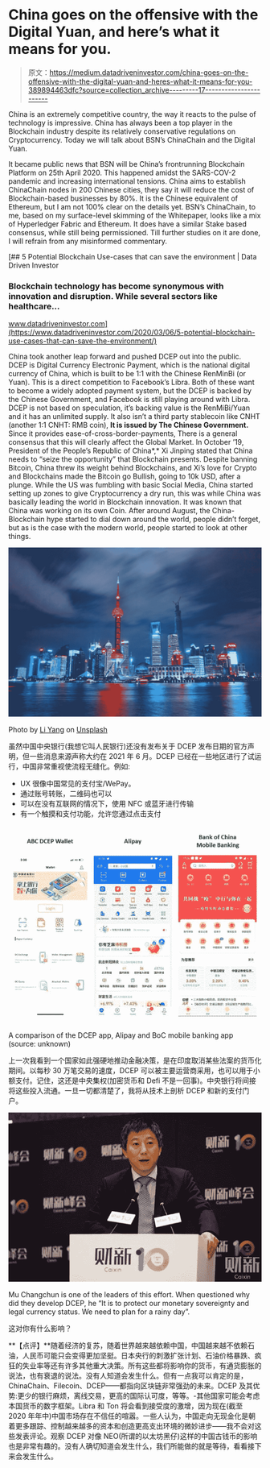 # China goes on the offensive with the Digital Yuan, and here’s what it means for you.

> 原文：<https://medium.datadriveninvestor.com/china-goes-on-the-offensive-with-the-digital-yuan-and-heres-what-it-means-for-you-389894463dfc?source=collection_archive---------17----------------------->

China is an extremely competitive country, the way it reacts to the pulse of technology is impressive. China has always been a top player in the Blockchain industry despite its relatively conservative regulations on Cryptocurrency. Today we will talk about BSN’s ChinaChain and the Digital Yuan.

It became public news that BSN will be China’s frontrunning Blockchain Platform on 25th April 2020\. This happened amidst the SARS-COV-2 pandemic and increasing international tensions. China aims to establish ChinaChain nodes in 200 Chinese cities, they say it will reduce the cost of Blockchain-based businesses by 80%. It is the Chinese equivalent of Ethereum, but I am not 100% clear on the details yet. BSN’s ChinaChain, to me, based on my surface-level skimming of the Whitepaper, looks like a mix of Hyperledger Fabric and Ethereum. It does have a similar Stake based consensus, while still being permissioned. Till further studies on it are done, I will refrain from any misinformed commentary.

[](https://www.datadriveninvestor.com/2020/03/06/5-potential-blockchain-use-cases-that-can-save-the-environment/) [## 5 Potential Blockchain Use-cases that can save the environment | Data Driven Investor

### Blockchain technology has become synonymous with innovation and disruption. While several sectors like healthcare…

www.datadriveninvestor.com](https://www.datadriveninvestor.com/2020/03/06/5-potential-blockchain-use-cases-that-can-save-the-environment/) 

China took another leap forward and pushed DCEP out into the public. DCEP is Digital Currency Electronic Payment, which is the national digital currency of China, which is built to be 1:1 with the Chinese RenMinBi (or Yuan). This is a direct competition to Facebook’s Libra. Both of these want to become a widely adopted payment system, but the DCEP is backed by the Chinese Government, and Facebook is still playing around with Libra. DCEP is not based on speculation, it’s backing value is the RenMiBi/Yuan and it has an unlimited supply. It also isn’t a third party stablecoin like CNHT (another 1:1 CNHT: RMB coin), **It is issued by The Chinese Government.** Since it provides ease-of-cross-border-payments, There is a general consensus that this will clearly affect the Global Market. In October ’19, President of the People’s Republic of China*,* Xi Jinping stated that China needs to “seize the opportunity” that Blockchain presents. Despite banning Bitcoin, China threw its weight behind Blockchains, and Xi’s love for Crypto and Blockchains made the Bitcoin go Bullish, going to 10k USD, after a plunge. While the US was fumbling with basic Social Media, China started setting up zones to give Cryptocurrency a dry run, this was while China was basically leading the world in Blockchain innovation. It was known that China was working on its own Coin. After around August, the China-Blockchain hype started to dial down around the world, people didn’t forget, but as is the case with the modern world, people started to look at other things.

![](img/5364a3e0eb7178b637adae3d9a6d3ee1.png)

Photo by [Li Yang](https://unsplash.com/@ly0ns?utm_source=medium&utm_medium=referral) on [Unsplash](https://unsplash.com?utm_source=medium&utm_medium=referral)

虽然中国中央银行(我想它叫人民银行)还没有发布关于 DCEP 发布日期的官方声明，但一些消息来源声称大约在 2021 年 6 月。DCEP 已经在一些地区进行了试运行，中国非常重视使流程无缝化。例如:

*   UX 很像中国常见的支付宝/WePay。
*   通过账号转账，二维码也可以
*   可以在没有互联网的情况下，使用 NFC 或蓝牙进行传输
*   有一个触摸和支付功能，允许您通过点击支付

![](img/0cdf1ccd15cf33899e63f706fde0ca99.png)

A comparison of the DCEP app, Alipay and BoC mobile banking app (source: unknown)

上一次我看到一个国家如此强硬地推动金融决策，是在印度取消某些法案的货币化期间。以每秒 30 万笔交易的速度，DCEP 可以被主要运营商采用，也可以用于小额支付。记住，这还是中央集权(加密货币和 Defi 不是一回事)。中央银行将间接将这些投入流通。一旦一切都清楚了，我将从技术上剖析 DCEP 和新的支付门户。

![](img/90362eb094551277fd571fd127350e02.png)

Mu Changchun is one of the leaders of this effort. When questioned why did they develop DCEP, he “It is to protect our monetary sovereignty and legal currency status. We need to plan for a rainy day”.

这对你有什么影响？

**【点评】**随着经济的复苏，随着世界越来越依赖中国，中国越来越不依赖石油，人民币可能只会变得更加坚挺。日本央行的刺激扩张计划、石油价格暴跌、疯狂的失业率等还有许多其他重大决策。所有这些都将影响你的货币，有通货膨胀的说法，也有衰退的说法。没有人知道会发生什么。但有一点我可以肯定的是，ChinaChain、Filecoin、DCEP——都指向区块链非常强劲的未来。DCEP 及其优势:更少的银行麻烦，离线交易，更高的国际认可度，等等。-其他国家可能会考虑本国货币的数字框架。Libra 和 Ton 将会看到接受度的激增，因为现在(截至 2020 年年中)中国市场存在不信任的喧嚣。一些人认为，中国走向无现金化是朝着更多跟踪、控制越来越多的资本和创造更高支出环境的微妙进步——我不会对这些发表评论。观察 DCEP 对像 NEO(所谓的以太坊黑仔)这样的中国古钱币的影响也是非常有趣的。没有人确切知道会发生什么，我们所能做的就是等待，看看接下来会发生什么。